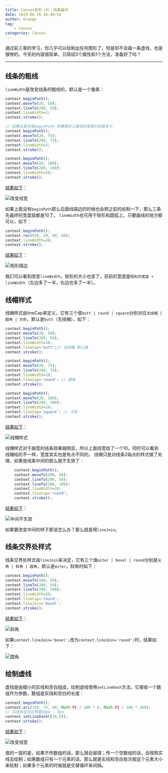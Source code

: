 ```yaml
---
title: Canvas系列（4）：线条操作
date: 2019-06-16 16:49:54
author: Orange
tag:
	- Canvas
categories: Canvas
---
```


通过前三章的学习，你几乎可以绘制出任何图形了，但是却不会画一条虚线，也是够惨的。今天的内容很简单，只简绍3个属性和1个方法，准备好了吗？

----

## 线条的粗线 ##

`lineWidth`是改变线条的粗线的，默认是一个像素：

```JavaScript
context.beginPath();
context.moveTo(20, 50);
context.lineTo(280, 50);
context.lineWidth=1;
context.stroke();

// 如果这里没有beginPath 你猜猜这三条线的宽度分别是多少
context.beginPath();
context.moveTo(20, 75);
context.lineTo(280, 75);
context.lineWidth=5;
context.stroke();

context.beginPath();
context.moveTo(20, 100);
context.lineTo(280, 100);
context.lineWidth=10;
context.stroke();
```

[结果如下](https://canvas-demo.kai666666.com/04/01.html)：

![改变线宽](1.jpeg)

如果上面没有`beginPath`那么后面线描边的时候也会把之前的绘制一下，那么三条先最终的宽度就都是10了。
`lineWidth`也可用于矩形和圆弧上，只要画线的地方都可以，如下：

```JavaScript
context.beginPath();
context.rect(20, 20, 60, 60);
context.lineWidth=20;
context.stroke();
```

[结果如下](https://canvas-demo.kai666666.com/04/02.html)：

![矩形描边](2.jpeg)

我们可以看到改变`lineWidth`，矩形的大小也变了，目前的宽度是`矩形的宽度 + lineWidth`（左边多了一半，右边也多了一半）。

## 线帽样式 ##

线帽样式由lineCap来定义，它有三个值`butt | round | square`分别对应`无线帽 | 圆角 | 方形`，默认是`butt`（无线帽），如下：

```JavaScript
context.beginPath();
context.moveTo(20, 50);
context.lineTo(280, 50);
context.lineWidth=10;
context.lineCap='butt';// 无线帽 默认值
context.stroke();

context.beginPath();
context.moveTo(20, 75);
context.lineTo(280, 75);
context.lineWidth=10;
context.lineCap='round'; // 圆角
context.stroke();

context.beginPath();
context.moveTo(20, 100);
context.lineTo(280, 100);
context.lineWidth=10;
context.lineCap='square'; // 方形
context.stroke();
```

[结果如下](https://canvas-demo.kai666666.com/04/03.html)：

![线帽样式](3.jpeg)

线帽样式对于越宽的线条效果越明显，所以上面线宽给了一个10。同时可以看到线帽给的不一样，宽度其实也是有点不同的。
线帽只是对线条2端点的样式做了处理，如果是线条中间的那么就不生效了：

```JavaScript
    context.beginPath();
    context.moveTo(100, 50);
    context.lineTo(200, 50);
    context.lineTo(200, 100);
    context.lineWidth=20;
    context.lineCap='round';
    context.stroke();
```

[结果如下](https://canvas-demo.kai666666.com/04/04.html)：

![中间不生效](4.jpeg)

如果要改变中间的样子那该怎么办？那么就是用`lineJoin`。

## 线条交界处样式 ##

线条交界处样式由`lineJoin`来决定，它有三个值`miter | bevel | round`分别是`尖角 | 斜角 | 圆角`，默认是`miter`。斜角时如下：

```JavaScript
context.beginPath();
context.moveTo(100, 50);
context.lineTo(200, 50);
context.lineTo(200, 100);
context.lineWidth=20;
context.lineCap='round';
context.lineJoin='bevel';
context.stroke();
```

[结果如下](https://canvas-demo.kai666666.com/04/05.html)：

![斜角](5.jpeg)

如果`context.lineJoin='bevel';`改为`context.lineJoin='round';`时，结果如下：

![圆角](6.jpeg)

## 绘制虚线 ##
虚线是由细小的实线和空白组成，绘制虚线使用`setLineDash`方法，它接收一个数组作为参数，数组是实线和空白的长度：

```JavaScript
context.beginPath();
context.arc(150, 75, 60, Math.PI / 180 * 0, Math.PI / 180 * 360);
// 实线和空白比例是10px : 5px
context.setLineDash([10,5]);
context.stroke();
```

[结果如下](https://canvas-demo.kai666666.com/04/06.html)：

![改变线宽](7.jpeg)

值的一提的是，如果不传数组的话，那么就会报错；传一个空数组的话，会按照实线去绘制；如果数组只有一个元素的话，那么就是实线和空白依次按这个元素大小来绘制；如果多个元素的时候就是交替循环来间隔。
